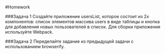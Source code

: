 #Homework 

###Задача 1 
Создайте приложение usersList, которое состоит из 2х компонентов: список элементов массива users в виде таблицы и кнопка для добавления новых пользователей в список. Для сборки приложения используйте Webpack. 

###Задача 2 
Переделайте задание из предыдущей задачи с использованием browserify. 